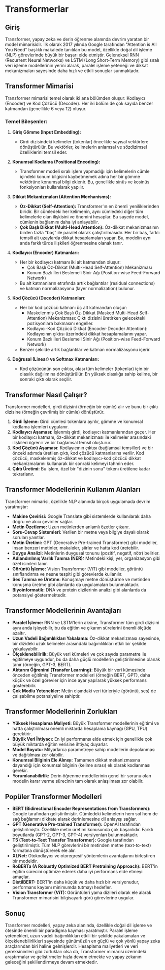 # Transformerlar

## Giriş

Transformer, yapay zeka ve derin öğrenme alanında devrim yaratan bir model mimarisidir. İlk olarak 2017 yılında Google tarafından "Attention is All You Need" başlıklı makalede tanıtılan bu model, özellikle doğal dil işleme (NLP) görevlerinde büyük bir başarı elde etmiştir. Geleneksel RNN (Recurrent Neural Networks) ve LSTM (Long Short-Term Memory) gibi sıralı veri işleme modellerinin yerini alarak, paralel işleme yeteneği ve dikkat mekanizmaları sayesinde daha hızlı ve etkili sonuçlar sunmaktadır.

## Transformer Mimarisi

Transformer mimarisi temel olarak iki ana bölümden oluşur: Kodlayıcı (Encoder) ve Kod Çözücü (Decoder). Her iki bölüm de çok sayıda benzer katmandan (genellikle 6 veya 12) oluşur.

### Temel Bileşenler:

1.  **Giriş Gömme (Input Embedding):**
    *   Girdi dizisindeki kelimeler (tokenlar) öncelikle sayısal vektörlere dönüştürülür. Bu vektörler, kelimelerin anlamsal ve sözdizimsel özelliklerini temsil eder.

2.  **Konumsal Kodlama (Positional Encoding):**
    *   Transformer modeli sıralı işlem yapmadığı için kelimelerin cümle içindeki konum bilgisini kaybetmemek adına her bir gömme vektörüne konumsal bilgi eklenir. Bu, genellikle sinüs ve kosinüs fonksiyonları kullanılarak yapılır.

3.  **Dikkat Mekanizmaları (Attention Mechanisms):**
    *   **Öz-Dikkat (Self-Attention):** Transformer'ın en önemli yeniliklerinden biridir. Bir cümledeki her kelimenin, aynı cümledeki diğer tüm kelimelerle olan ilişkisini ve önemini hesaplar. Bu sayede model, cümlenin bağlamını daha iyi anlayabilir.
    *   **Çok Başlı Dikkat (Multi-Head Attention):** Öz-dikkat mekanizmasının birden fazla "baş" ile paralel olarak çalıştırılmasıdır. Her bir baş, farklı temsili alt uzaylarda dikkat hesaplamaları yapar. Bu, modelin aynı anda farklı türde ilişkileri öğrenmesine olanak tanır.

4.  **Kodlayıcı (Encoder) Katmanları:**
    *   Her bir kodlayıcı katmanı iki alt katmandan oluşur:
        *   Çok Başlı Öz-Dikkat (Multi-Head Self-Attention) Mekanizması
        *   Konum Bazlı İleri Beslemeli Sinir Ağı (Position-wise Feed-Forward Network)
    *   Bu alt katmanların etrafında artık bağlantılar (residual connections) ve katman normalizasyonu (layer normalization) bulunur.

5.  **Kod Çözücü (Decoder) Katmanları:**
    *   Her bir kod çözücü katmanı üç alt katmandan oluşur:
        *   Maskelenmiş Çok Başlı Öz-Dikkat (Masked Multi-Head Self-Attention) Mekanizması: Çıktı dizisini üretirken gelecekteki pozisyonlara bakmasını engeller.
        *   Kodlayıcı-Kod Çözücü Dikkat (Encoder-Decoder Attention): Kodlayıcının çıktısı üzerindeki dikkat hesaplamalarını yapar.
        *   Konum Bazlı İleri Beslemeli Sinir Ağı (Position-wise Feed-Forward Network)
    *   Benzer şekilde artık bağlantılar ve katman normalizasyonu içerir.

6.  **Doğrusal (Linear) ve Softmax Katmanları:**
    *   Kod çözücünün son çıktısı, olası tüm kelimeler (tokenlar) için bir olasılık dağılımına dönüştürülür. En yüksek olasılığa sahip kelime, bir sonraki çıktı olarak seçilir.

## Transformer Nasıl Çalışır?

Transformer modelleri, girdi dizisini (örneğin bir cümle) alır ve bunu bir çıktı dizisine (örneğin çevrilmiş bir cümle) dönüştürür.

1.  **Girdi İşleme:** Girdi cümlesi tokenlara ayrılır, gömme ve konumsal kodlama işlemleri uygulanır.
2.  **Kodlayıcı Aşaması:** İşlenmiş girdi, kodlayıcı katmanlarından geçer. Her bir kodlayıcı katmanı, öz-dikkat mekanizması ile kelimeler arasındaki ilişkileri öğrenir ve bir bağlamsal temsil oluşturur.
3.  **Kod Çözücü Aşaması:** Kodlayıcının çıktısı (bağlamsal temsiller) ve bir önceki adımda üretilen çıktı, kod çözücü katmanlarına verilir. Kod çözücü, maskelenmiş öz-dikkat ve kodlayıcı-kod çözücü dikkat mekanizmalarını kullanarak bir sonraki kelimeyi tahmin eder.
4.  **Çıktı Üretimi:** Bu işlem, özel bir "dizinin sonu" tokenı üretilene kadar tekrarlanır.

## Transformer Modellerinin Kullanım Alanları

Transformer mimarisi, özellikle NLP alanında birçok uygulamada devrim yaratmıştır:

*   **Makine Çevirisi:** Google Translate gibi sistemlerde kullanılarak daha doğru ve akıcı çeviriler sağlar.
*   **Metin Özetleme:** Uzun metinlerden anlamlı özetler çıkarır.
*   **Soru-Cevap Sistemleri:** Verilen bir metne veya bilgiye dayalı olarak soruları yanıtlar.
*   **Metin Üretimi:** GPT (Generative Pre-trained Transformer) gibi modeller, insan benzeri metinler, makaleler, şiirler ve hatta kod üretebilir.
*   **Duygu Analizi:** Metinlerin duygusal tonunu (pozitif, negatif, nötr) belirler.
*   **Adlandırılmış Varlık Tanıma (NER):** Metindeki kişi, yer, organizasyon gibi özel isimleri tanır.
*   **Görüntü İşleme:** Vision Transformer (ViT) gibi modeller, görüntü sınıflandırma ve nesne tespiti gibi görevlerde kullanılır.
*   **Ses Tanıma ve Üretme:** Konuşmayı metne dönüştürme ve metinden konuşma üretme gibi alanlarda da uygulamaları bulunmaktadır.
*   **Biyoinformatik:** DNA ve protein dizilerinin analizi gibi alanlarda da potansiyel göstermektedir.

## Transformer Modellerinin Avantajları

*   **Paralel İşleme:** RNN ve LSTM'lerin aksine, Transformer tüm girdi dizisini aynı anda işleyebilir, bu da eğitim ve çıkarım sürelerini önemli ölçüde azaltır.
*   **Uzun Vadeli Bağımlılıkları Yakalama:** Öz-dikkat mekanizması sayesinde, bir dizideki uzak kelimeler arasındaki bağımlılıkları etkili bir şekilde yakalayabilir.
*   **Ölçeklenebilirlik:** Büyük veri kümeleri ve çok sayıda parametre ile eğitilmeye uygundur, bu da daha güçlü modellerin geliştirilmesine olanak tanır (örneğin, GPT-3, BERT).
*   **Aktarım Öğrenimi (Transfer Learning):** Büyük bir veri kümesinde önceden eğitilmiş Transformer modelleri (örneğin BERT, GPT), daha küçük ve özel görevler için ince ayar yapılarak yüksek performans gösterebilir.
*   **Çok Modlu Yetenekler:** Metin dışındaki veri türleriyle (görüntü, ses) de çalışabilme potansiyeline sahiptir.

## Transformer Modellerinin Zorlukları

*   **Yüksek Hesaplama Maliyeti:** Büyük Transformer modellerinin eğitimi ve hatta çalıştırılması önemli miktarda hesaplama kaynağı (GPU, TPU) gerektirir.
*   **Büyük Veri İhtiyacı:** En iyi performansı elde etmek için genellikle çok büyük miktarda eğitim verisine ihtiyaç duyarlar.
*   **Model Boyutu:** Milyarlarca parametreye sahip modellerin depolanması ve dağıtılması zor olabilir.
*   **Konumsal Bilginin Ele Alınışı:** Tamamen dikkat mekanizmasına dayandığı için konumsal bilginin (kelime sırası) ek olarak kodlanması gerekir.
*   **Yorumlanabilirlik:** Derin öğrenme modellerinin genel bir sorunu olan modelin karar verme sürecinin tam olarak anlaşılması zor olabilir.

## Popüler Transformer Modelleri

*   **BERT (Bidirectional Encoder Representations from Transformers):** Google tarafından geliştirilmiştir. Cümledeki kelimelerin hem sol hem de sağ bağlamını dikkate alarak derinlemesine dil anlayışı sağlar.
*   **GPT (Generative Pre-trained Transformer):** OpenAI tarafından geliştirilmiştir. Özellikle metin üretimi konusunda çok başarılıdır. Farklı boyutlarda (GPT-2, GPT-3, GPT-4) versiyonları bulunmaktadır.
*   **T5 (Text-to-Text Transfer Transformer):** Google tarafından geliştirilmiştir. Tüm NLP görevlerini bir metinden metne (text-to-text) formatına dönüştürerek ele alır.
*   **XLNet:** Otokodlayıcı ve otoregresif yöntemlerin avantajlarını birleştiren bir modeldir.
*   **RoBERTa (A Robustly Optimized BERT Pretraining Approach):** BERT'in eğitim sürecini optimize ederek daha iyi performans elde etmeyi amaçlar.
*   **DistilBERT:** BERT'in daha küçük ve daha hızlı bir versiyonudur, performans kaybını minimumda tutmayı hedefler.
*   **Vision Transformer (ViT):** Görüntüleri yama dizileri olarak ele alarak Transformer mimarisini bilgisayarlı görü görevlerine uygular.

## Sonuç

Transformer modelleri, yapay zeka alanında, özellikle doğal dil işleme ve ötesinde önemli bir paradigma kayması yaratmıştır. Paralel işleme yetenekleri, uzun vadeli bağımlılıkları etkili bir şekilde yakalamaları ve ölçeklenebilirlikleri sayesinde günümüzün en güçlü ve çok yönlü yapay zeka araçlarından biri haline gelmişlerdir. Hesaplama maliyetleri ve veri gereksinimleri gibi zorlukları olsa da, Transformer mimarisi üzerindeki araştırmalar ve geliştirmeler hızla devam etmekte ve yapay zekanın geleceğini şekillendirmeye devam etmektedir. 